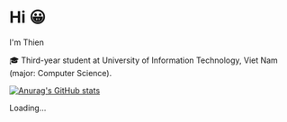 <!--
**Thien31-UIT/Thien31-UIT** is a ✨ _special_ ✨ repository because its `README.md` (this file) appears on your GitHub profile.

Here are some ideas to get you started:

- 🔭 I’m currently working on ...
- 🌱 I’m currently learning ...
- 👯 I’m looking to collaborate on ...
- 🤔 I’m looking for help with ...
- 💬 Ask me about ...
- 📫 How to reach me: ...
- 😄 Pronouns: ...
- ⚡ Fun fact: ...
-->
# Hi :grinning:

I'm Thien

:mortar_board: Third-year student at University of Information Technology, Viet Nam (major: Computer Science).

[![Anurag's GitHub stats](https://github-readme-stats.vercel.app/api?username=npq-thien)](https://github.com/anuraghazra/github-readme-stats)


Loading...
